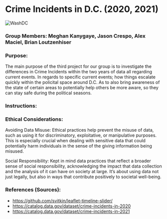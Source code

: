 # Crime Incidents in D.C. (2020, 2021)

![WashDC](https://github.com/user-attachments/assets/33fa4bbf-126b-4e95-8fa9-1247321bcdb5)

### Group Members: Meghan Kanygaye, Jason Crespo, Alex Maciel, Brian Loutzenhiser

### Purpose:
The main purpose of the third project for our group is to investigate the differences in Crime Incidents within the two years of data all regarding current events. 
In regards to specific current events; how things escalate quickly within the policital space around D.C.
As to also bring awareness of the state of certain areas to potentially help others be more aware, so they can stay safe during the political seasons.

### Instructions:


### Ethical Considerations:

Avoiding Data Misuse: Ethical practices help prevent the misuse of data, such as using it for discriminatory, exploitative, or manipulative purposes. This is especially crucial when dealing with sensitive data that could potentially harm individuals in the sense of the giving information being misused.

Social Responsibility: Kept in mind data practices that reflect a broader sense of social responsibility, acknowledging the impact that data collection and the analysis of it can have on society at large. It’s about using data not just legally, but also in ways that contribute positively to societal well-being.

### References (Sources):
- https://github.com/svitkin/leaflet-timeline-slider/
- https://catalog.data.gov/dataset/crime-incidents-in-2020
- https://catalog.data.gov/dataset/crime-incidents-in-2021
